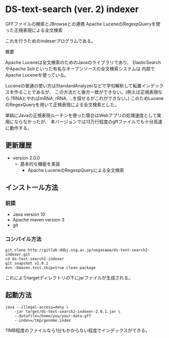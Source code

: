 # DS-text-search (ver. 2) indexer

GFFファイルの検索とJBrowseとの連携
Apache LuceneのRegexpQueryを使った正規表現による全文検索

これを行うためのindexerプログラムである。


概要

Apache Luceneは全文検索のためのJavaのライブラリであり、
ElasticSearchやApache Solrといった有名なオープンソースの全文検索システムは
内部でApache Luceneを使っている。

Luceneの普通の使い方はStandardAnalyzerなどで字句解析して転置インデックスを作ることであるが、
この方法だと後方一致ができない。(例えば正規表現なら.?RNAとやればmRNA, rRNA, ...を探せるがこれができない。)
このためLuceneのRegexQueryを用いて正規表現による全文検索とした。

単純にJavaの正規表現ルーチンを使った場合はWebアプリの処理速度として実用にならなかったが、
本バージョンでは13万行程度のgffファイルでも十分高速に動作する。


## 更新履歴

- version 2.0.0
    - 基本的な機能を実装
      - Apache LuceneのRegexpQueryによる全文検索


## インストール方法

### 前提

- Java version 10
- Apache maven version 3
- git 


### コンパイル方法

    git clone http://gitlab.ddbj.nig.ac.jp/oogasawa/ds-text-search2-indexer.git
    cd ds-text-search2-indexer
    git snapshot v2.0.1
    mvn -Dmaven.test.skip=true clean package
    
これによりtargetディレクトリの下にjarファイルが生成される。


## 起動方法


    java --illegal-access=deny \
        -jar target/ds-text-search2-indexer-2.0.1.jar \
        --datafile=/home/you/your-data.gff
        --index=/tmp/genome.index

11MB程度のファイルなら1分もかからない程度でインデックスができる。

